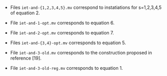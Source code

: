 - Files `iet-and-{1,2,3,4,5}.mv` correspond to instatiations for s=1,2,3,4,5 of
  equation 2.

- File `iet-and-1-opt.mv` corresponds to equation 6.

- File `iet-and-2-opt.mv` corresponds to equation 7.

- Files `iet-and-{3,4}-opt.mv` corresponds to equation 5.

- File `iet-and-3-old.mv` corresponds to the construction proposed in reference
  [19].

- File `iet-and-3-old-reg.mv` corresponds to equation 1.
